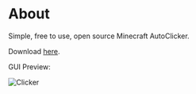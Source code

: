 # About
Simple, free to use, open source Minecraft AutoClicker.

Download [here](https://github.com/bladeskilled/BladeClicker/blob/main/BladeClicker.exe?raw=true).

GUI Preview:









![Clicker](https://user-images.githubusercontent.com/109127903/205467848-f43ef093-f5b8-4039-9350-b44b188908fd.png)
